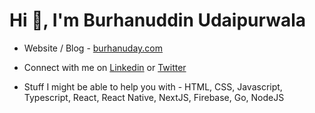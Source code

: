 # Hi 👋, I'm Burhanuddin Udaipurwala

- Website / Blog - [burhanuday.com](https://burhanuday.com)

- Connect with me on [Linkedin](https://www.linkedin.com/in/burhanuddin-udaipurwala/) or [Twitter](https://twitter.com/burhanuday)

- Stuff I might be able to help you with - HTML, CSS, Javascript, Typescript, React, React Native, NextJS, Firebase, Go, NodeJS
